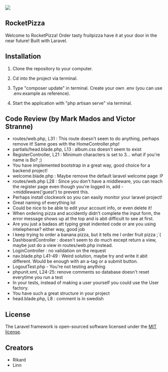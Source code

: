 ![](https://media.giphy.com/media/3o7TKJG8p39T1hJFLO/giphy.gif)

## RocketPizza

Welcome to RocketPizza! Order tasty fruitpizza have it at your door in the near future! Built with Laravel.

## Installation

1. Clone the repository to your computer.

2. Cd into the project via terminal.

3. Type "composer update" in terminal. Create your own .env (you can use .env.example as reference).

4. Start the application with "php artisan serve" via terminal.

## Code Review (by Mark Mados and Victor Stranne)

- routes/web.php, L31 : This route doesn't seem to do anything, perhaps remove it! Same goes with the HomeController.php!
- partials/head.blade.php, L13 : album.css doesn't seem to exist
- RegisterController, L21 : Minimum characters is set to 3... what if you're name is Bo? ;)
- You have implemented bootstrap in a great way, good choice for a backend project!
- welcome.blade.php : Maybe remove the default laravel welcome page :P
- routes/web.php L28 : Since you don't have a middleware, you can reach the register page even though you're logged in, add ->middleware('guest') to prevent this.
- Perhaps install clockwork so you can easily monitor your laravel project!
- Great naming of everything lol
- Could be nice to be able to edit your account info, or even delete it!
- When ordering pizza and accidently didn't complete the input form, the error message shows up at the top and is abit difficult to see at first.
- Are you just a badass att typing great indented code or are you using intelephense? either way, good job
- I keep trying to order a banana pizza, but it tells me I order fruit pizza ;´(
- DashboardController : doesn't seem to do much except return a view, maybe just do a view in routes/web.php instead.
- LoginController : no validation on the request
- nav.blade.php L41-49 : Weird solution, maybe try and write it abit different. Would be enough with an a-tag or a submit button.
- LogoutTest.php - You're not testing anything
- phpunit.xml, L24-25: renove comments so database doesn't reset everytime you run a test
- In your tests, instead of making a user yourself you could use the User factory.
- You have such a great structure in your project
- head.blade.php, L8 : comment is in swedish

## License

The Laravel framework is open-sourced software licensed under the [MIT license](https://opensource.org/licenses/MIT).

## Creators

- Rikard
- Linn
